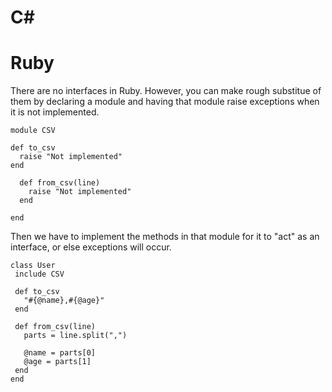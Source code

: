 # C#






# Ruby
There are no interfaces in Ruby. However, you can make rough substitue of them by declaring a module and having that module raise exceptions when it is not implemented. 

    module CSV

    def to_csv
      raise "Not implemented"
    end

      def from_csv(line)
        raise "Not implemented"
      end

    end

Then we have to implement the methods in that module for it to "act" as an interface, or else exceptions will occur.

    class User
     include CSV

     def to_csv
       "#{@name},#{@age}"
     end

     def from_csv(line)
       parts = line.split(",")

       @name = parts[0]
       @age = parts[1]
     end
    end
